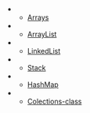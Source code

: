 
* * [Arrays]((src/main/java/org/example/arrays/arrays.md))
* * [ArrayList](arraylist.md)
* * [LinkedList](linkedlist.md)
* * [Stack](stack.md)
* * [HashMap](hashmap.md)
* * [Colections-class](Collection.md)


